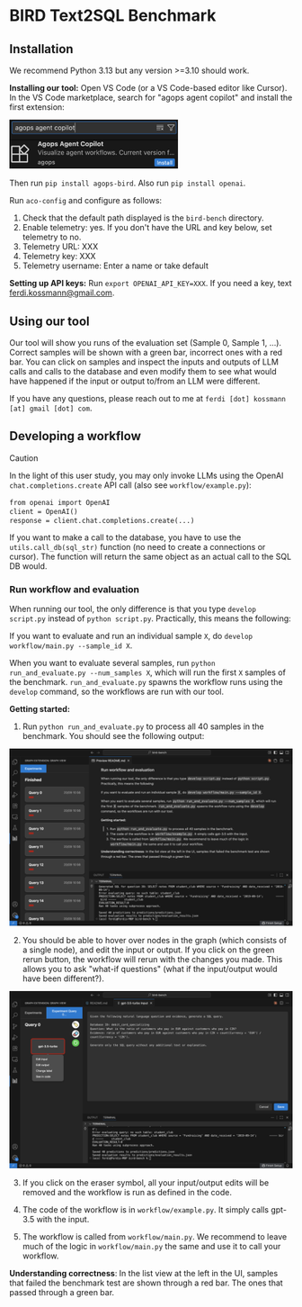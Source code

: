 # BIRD Text2SQL Benchmark

## Installation

We recommend Python 3.13 but any version >=3.10 should work.

**Installing our tool:** Open VS Code (or a VS Code-based editor like Cursor). In the VS Code marketplace, search for "agops agent copilot" and install the first extension: 

<img src="media_for_readme/marketplace.png" alt="VS Code Marketplace" width="300">

Then run `pip install agops-bird`. Also run `pip install openai`.

Run `aco-config` and configure as follows:

1. Check that the default path displayed is the `bird-bench` directory.
2. Enable telemetry: yes. If you don't have the URL and key below, set telemetry to no.
3. Telemetry URL: XXX
4. Telemetry key: XXX
5. Telemetry username: Enter a name or take default

**Setting up API keys:** Run `export OPENAI_API_KEY=XXX`. If you need a key, text ferdi.kossmann@gmail.com.

## Using our tool

Our tool will show you runs of the evaluation set (Sample 0, Sample 1, ...). Correct samples will be shown with a green bar, incorrect ones with a red bar. You can click on samples and inspect the inputs and outputs of LLM calls and calls to the database and even modify them to see what would have happened if the input or output to/from an LLM were different.

If you have any questions, please reach out to me at `ferdi [dot] kossmann [at] gmail [dot] com`.

## Developing a workflow

> [!CAUTION]
> In the light of this user study, you may only invoke LLMs using the OpenAI `chat.completions.create` API call (also see `workflow/example.py`):
>
> ```
> from openai import OpenAI
> client = OpenAI()
> response = client.chat.completions.create(...)
> ```
> If you want to make a call to the database, you have to use the `utils.call_db(sql_str)` function (no need to create a connections or cursor). The function will return the same object as an actual call to the SQL DB would. 


### Run workflow and evaluation

When running our tool, the only difference is that you type `develop script.py` instead of `python script.py`. Practically, this means the following:

If you want to evaluate and run an individual sample `X`, do `develop workflow/main.py --sample_id X`.

When you want to evaluate several samples, run `python run_and_evaluate.py --num_samples X`, which will run the first `X` samples of the benchmark. `run_and_evaluate.py` spawns the workflow runs using the `develop` command, so the workflows are run with our tool.

**Getting started:** 
1. Run `python run_and_evaluate.py` to process all 40 samples in the benchmark. You should see the following output:
   
![Get Started](media_for_readme/get_started1.png)

2. You should be able to hover over nodes in the graph (which consists of a single node), and edit the input or output. If you click on the green rerun button, the workflow will rerun with the changes you made. This allows you to ask "what-if questions" (what if the input/output would have been different?).

![Get Started](media_for_readme/get_started2.png)

3. If you click on the eraser symbol, all your input/output edits will be removed and the workflow is run as defined in the code. 

4. The code of the workflow is in `workflow/example.py`. It simply calls gpt-3.5 with the input.
   
5. The workflow is called from `workflow/main.py`. We recommend to leave much of the logic in `workflow/main.py` the same and use it to call your workflow.

**Understanding correctness**: In the list view at the left in the UI, samples that failed the benchmark test are shown through a red bar. The ones that passed through a green bar.